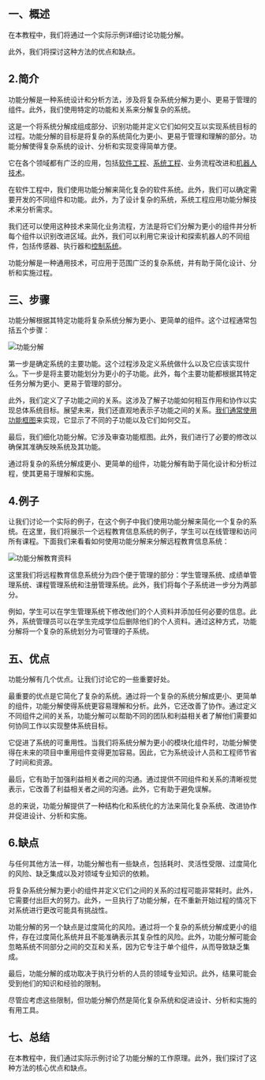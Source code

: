 ## 一、概述

在本教程中，我们将通过一个实际示例详细讨论功能分解。

此外，我们将探讨这种方法的优点和缺点。

## 2.简介

功能分解是一种系统设计和分析方法，涉及将复杂系统分解为更小、更易于管理的组件。此外，我们使用特定的功能和关系来分解复杂的系统。

这是一个将系统分解成组成部分、识别功能并定义它们如何交互以实现系统目标的过程。功能分解的目标是将复杂的系统简化为更小、更易于管理和理解的部分。功能分解使得复杂系统的设计、分析和实现变得简单方便。

它在各个领域都有广泛的应用，包括[软件工程](https://en.wikipedia.org/wiki/Software_engineering)、[系统工程](https://en.wikipedia.org/wiki/Systems_engineering)、业务流程改进和[机器人技术](https://en.wikipedia.org/wiki/Robotics)。

在软件工程中，我们使用功能分解来简化复杂的软件系统。此外，我们可以确定需要开发的不同组件和功能。此外，为了设计复杂的系统，系统工程应用功能分解技术来分析需求。

我们还可以使用这种技术来简化业务流程，方法是将它们分解为更小的组件并分析每个组件以识别改进区域。此外，我们可以利用它来设计和探索机器人的不同组件，包括传感器、执行器和[控制系统](https://en.wikipedia.org/wiki/Control_system)。

功能分解是一种通用技术，可应用于范围广泛的复杂系统，并有助于简化设计、分析和实施过程。

## 三、步骤

功能分解根据其特定功能将复杂系统分解为更小、更简单的组件。这个过程通常包括五个步骤：

![功能分解](https://www.baeldung.com/wp-content/uploads/sites/4/2023/02/Copy-of-sCadasdd.drawio.png)

第一步是确定系统的主要功能。这个过程涉及定义系统做什么以及它应该实现什么。下一步是将主要功能划分为更小的子功能。此外，每个主要功能都根据其特定任务分解为更小、更易于管理的部分。

此外，我们定义了子功能之间的关系。这涉及了解子功能如何相互作用和协作以实现总体系统目标。展望未来，我们还直观地表示子功能之间的关系。[我们通常使用功能框图](https://en.wikipedia.org/wiki/Functional_block_diagram)来实现，它显示了不同的子功能以及它们如何交互。

最后，我们细化功能分解。它涉及审查功能框图。此外，我们进行了必要的修改以确保其准确反映系统及其功能。

通过将复杂的系统分解成更小、更简单的组件，功能分解有助于简化设计和分析过程，使其更易于理解和实施。

## 4.例子

让我们讨论一个实际的例子，在这个例子中我们使用功能分解来简化一个复杂的系统。在这里，我们将展示一个远程教育信息系统的例子，学生可以在线管理和访问所有课程。下面我们来看看如何使用功能分解来分解远程教育信息系统：

![功能分解教育资料](https://www.baeldung.com/wp-content/uploads/sites/4/2023/02/sCadasdd.drawio-1.png)

这里我们将远程教育信息系统分为四个便于管理的部分：学生管理系统、成绩单管理系统、课程管理系统和注册管理系统。此外，我们将每个子系统进一步分为两部分。

例如，学生可以在学生管理系统下修改他们的个人资料并添加任何必要的信息。此外，系统管理员可以在学生完成学位后删除他们的个人资料。通过这种方式，功能分解将一个复杂的系统划分为可管理的子系统。

## 五、优点

功能分解有几个优点。让我们讨论它的一些重要好处。

最重要的优点是它简化了复杂的系统。通过将一个复杂的系统分解成更小、更简单的组件，功能分解使得系统更容易理解和分析。此外，它还改善了协作。通过定义不同组件之间的关系，功能分解可以帮助不同的团队和利益相关者了解他们需要如何协同工作以实现整体系统目标。

它促进了系统的可重用性。当我们将系统分解为更小的模块化组件时，功能分解使得在未来的项目中重用组件变得更加容易。因此，它为系统设计人员和工程师节省了时间和资源。

最后，它有助于加强利益相关者之间的沟通。通过提供不同组件和关系的清晰视觉表示，它改善了利益相关者之间的沟通。此外，它有助于避免误解。

总的来说，功能分解提供了一种结构化和系统化的方法来简化复杂系统、改进协作并促进设计、分析和实施。

## 6.缺点

与任何其他方法一样，功能分解也有一些缺点，包括耗时、灵活性受限、过度简化的风险、缺乏集成以及对领域专业知识的依赖。

将复杂系统分解为更小的组件并定义它们之间的关系的过程可能非常耗时。此外，它需要付出巨大的努力。此外，一旦执行了功能分解，在不重新开始过程的情况下对系统进行更改可能具有挑战性。

功能分解的另一个缺点是过度简化的风险。通过将一个复杂的系统分解成更小的组件，存在过度简化系统并且不能准确表示其复杂性的风险。此外，功能分解可能会忽略系统不同部分之间的交互和关系，因为它专注于单个组件，从而导致缺乏集成。

最后，功能分解的成功取决于执行分析的人员的领域专业知识。此外，结果可能会受到他们的知识和经验的限制。

尽管应考虑这些限制，但功能分解仍然是简化复杂系统和促进设计、分析和实施的有用工具。

## 七、总结

在本教程中，我们通过实际示例讨论了功能分解的工作原理。此外，我们探讨了这种方法的核心优点和缺点。